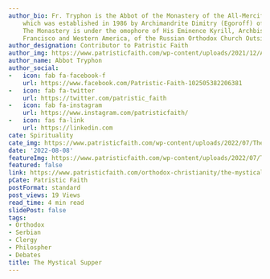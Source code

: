 ```yaml
---
author_bio: Fr. Tryphon is the Abbot of the Monastery of the All-Merciful Saviour,
    which was established in 1986 by Archimandrite Dimitry (Egoroff) of blessed memory.
    The Monastery is under the omophore of His Eminence Kyrill, Archbishop of San
    Francisco and Western America, of the Russian Orthodox Church Outside of Russia.
author_designation: Contributor to Patristic Faith
author_img: https://www.patristicfaith.com/wp-content/uploads/2021/12/Abbot-Tryphon-Headshot-150x150.png
author_name: Abbot Tryphon
author_social:
-   icon: fab fa-facebook-f
    url: https://www.facebook.com/Patristic-Faith-102505382206381
-   icon: fab fa-twitter
    url: https://twitter.com/patristic_faith
-   icon: fab fa-instagram
    url: https://www.instagram.com/patristicfaith/
-   icon: fas fa-link
    url: https://linkedin.com
cate: Spirituality
cate_img: https://www.patristicfaith.com/wp-content/uploads/2022/07/The-Mystical-Supper-2.png
date: '2022-08-08'
featureImg: https://www.patristicfaith.com/wp-content/uploads/2022/07/The-Mystical-Supper-2.png
featured: false
link: https://www.patristicfaith.com/orthodox-christianity/the-mystical-supper-2/
pCate: Patristic Faith
postFormat: standard
post_views: 19 Views
read_time: 4 min read
slidePost: false
tags:
- Orthodox
- Serbian
- Clergy
- Philospher
- Debates
title: The Mystical Supper
---
```

